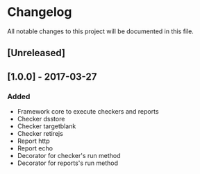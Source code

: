 # Changelog
All notable changes to this project will be documented in this file.

## [Unreleased]

## [1.0.0] - 2017-03-27
### Added
- Framework core to execute checkers and reports
- Checker dsstore
- Checker targetblank
- Checker retirejs
- Report http
- Report echo
- Decorator for checker's run method
- Decorator for reports's run method





